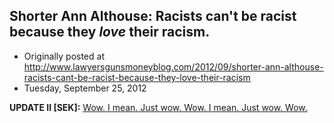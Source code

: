 ## Shorter Ann Althouse: Racists can't be racist because they <em>love</em> their racism.

 * Originally posted at http://www.lawyersgunsmoneyblog.com/2012/09/shorter-ann-althouse-racists-cant-be-racist-because-they-love-their-racism
 * Tuesday, September 25, 2012

**UPDATE II [SEK]:** [Wow. I mean. Just wow. Wow. I mean. Just wow. Wow.](http://lawyersgunsmon.wpengine.com/2012/09/shorter-ann-althouse-racists-cant-be-racist-because-they-love-their-racism/comment-page-1#comment-358069)